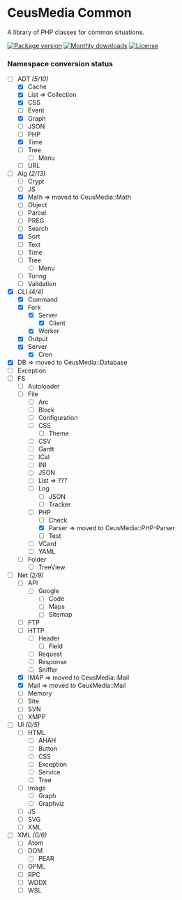 # CeusMedia Common

A library of PHP classes for common situations.

[![Package version](http://img.shields.io/packagist/v/ceus-media/common.svg?style=flat-square)](https://packagist.org/packages/ceus-media/common)
[![Monthly downloads](http://img.shields.io/packagist/dt/ceus-media/common.svg?style=flat-square)](https://packagist.org/packages/ceus-media/common)
[![License](https://img.shields.io/packagist/l/ceus-media/common.svg?style=flat-square)](https://packagist.org/packages/ceus-media/common)



### Namespace conversion status

- [ ] ADT *(5/10)*
	- [x] Cache
	- [x] List => Collection
	- [x] CSS
	- [ ] Event
	- [x] Graph
	- [ ] JSON
	- [ ] PHP
	- [x] Time
	- [ ] Tree
		- [ ] Menu
	- [ ] URL
- [ ] Alg *(2/13)*
	- [ ] Crypt
	- [ ] JS
	- [x] Math => moved to CeusMedia::Math
	- [ ] Object
	- [ ] Parcel
	- [ ] PREG
	- [ ] Search
	- [x] Sort
	- [ ] Text
	- [ ] Time
	- [ ] Tree
		- [ ] Menu
	- [ ] Turing
	- [ ] Validation
- [x] CLI  *(4/4)*
	- [x] Command
	- [x] Fork
		- [x] Server
			- [x] Client
		- [x] Worker
	- [x] Output
	- [x] Server
		- [x] Cron
- [x] DB => moved to CeusMedia::Database
- [ ] Exception
- [ ] FS
	- [ ] Autoloader
	- [ ] File
		- [ ] Arc
		- [ ] Block
		- [ ] Configuration
		- [ ] CSS
			- [ ] Theme
		- [ ] CSV
		- [ ] Gantt
		- [ ] ICal
		- [ ] INI
		- [ ] JSON
		- [ ] List => ???
		- [ ] Log
			- [ ] JSON
			- [ ] Tracker
		- [ ] PHP
			- [ ] Check
			- [x] Parser => moved to CeusMedia::PHP-Parser
			- [ ] Test
		- [ ] VCard
		- [ ] YAML
	- [ ] Folder
		- [ ] TreeView
- [ ] Net *(2/9)*
	- [ ] API
		- [ ] Google
			- [ ] Code
			- [ ] Maps
			- [ ] Sitemap
	- [ ] FTP
	- [ ] HTTP
		- [ ] Header
			- [ ] Field
		- [ ] Request
		- [ ] Response
		- [ ] Sniffer
	- [x] IMAP => moved to CeusMedia::Mail
	- [x] Mail => moved to CeusMedia::Mail
	- [ ] Memory
	- [ ] Site
	- [ ] SVN
	- [ ] XMPP
- [ ] UI *(0/5)*
	- [ ] HTML
		- [ ] AHAH
		- [ ] Button
		- [ ] CSS
		- [ ] Exception
		- [ ] Service
		- [ ] Tree
	- [ ] Image
		- [ ] Graph
		- [ ] Graphviz
	- [ ] JS
	- [ ] SVG
	- [ ] XML
- [ ] XML *(0/6)*
	- [ ] Atom
	- [ ] DOM
		- [ ] PEAR
	- [ ] OPML
	- [ ] RPC
	- [ ] WDDX
	- [ ] WSL

